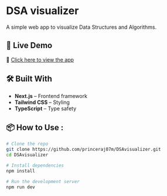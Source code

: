 # DSA visualizer

A simple web app to visualize Data Structures and Algorithms.

## 🚀 Live Demo

🔗 [Click here to view the app](https://dsa-visualizer-sooty.vercel.app)

## 🛠️ Built With

- **Next.js** – Frontend framework
- **Tailwind CSS** – Styling
- **TypeScript** – Type safety

## 📦 How to Use :

```bash
# Clone the repo
git clone https://github.com/princeraj07m/DSAvisualizer.git
cd DSAvisualizer

# Install dependencies
npm install

# Run the development server
npm run dev

